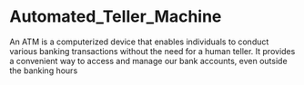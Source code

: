 # Automated_Teller_Machine
An ATM is a computerized device that enables individuals to conduct various banking transactions without the need for a human teller. 
It provides a convenient way to access and manage our bank accounts, even outside the banking hours
	

